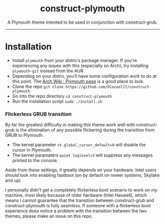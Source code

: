<h1 align="center">
construct-plymouth
</h1>
<p align="center">
A Plymouth theme intented to be used in conjunction with construct-grub.
</p>

---
# Installation
- Install `plymouth` from your distro's package manager. If you're experiencing any issues with this (especially on Arch), try installing `plymouth-git` instead from the AUR.
- Depending on your distro, you'll have some configuration work to do at this point. The [Arch Wiki : Plymouth page](https://wiki.archlinux.org/title/Plymouth) is a good place to look.
- Clone the repo `git clone https://github.com/Olocool17/construct-plymouth`
- Go into the repo directory `cd construct-plymouth`
- Run the installation script `sudo ./install.sh`
### Flickerless GRUB transition
By far the greatest difficulty in making this theme work well with construct-grub is the elimination of any possible flickering during the transition from GRUB to Plymouth.

- The kernel parameter `vt.global_cursor_default=0` will disable the cursor in Plymouth.
- The kernel paramaters `quiet loglevel=3` will suppress any messages printed to the console.

Aside from these settings, it greatly depends on your hardware. Intel users should look into enabling fastboot (on by default on newer systems, Skylake and up)

I personally didn't get a completely flickerless boot scenario to work on my machine, most likely because of older hardware (Intel Haswell), which means I cannot guarantee that the transition between construct-grub and construct-plymouth is fully seamless.
If someone with a flickerless boot experience does notice a problem with the transition between the two themes, please make an issue on this repo.
